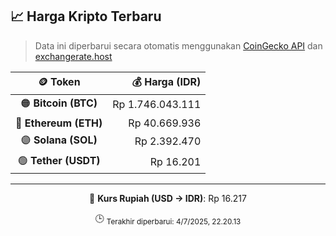 

<!-- HARGA_KRIPTO -->
## 📈 Harga Kripto Terbaru

> Data ini diperbarui secara otomatis menggunakan [CoinGecko API](https://www.coingecko.com/) dan [exchangerate.host](https://exchangerate.host/)

<div align="center">

| 🪙 Token | 💰 Harga (IDR) |
|:------:|---------------:|
| 🟠 **Bitcoin (BTC)**   | Rp 1.746.043.111 |
| 🔵 **Ethereum (ETH)**  | Rp 40.669.936 |
| 🟣 **Solana (SOL)**    | Rp 2.392.470 |
| 🟢 **Tether (USDT)**   | Rp 16.201 |

---

💱 **Kurs Rupiah (USD → IDR)**: Rp 16.217

🕒 <sub>Terakhir diperbarui: 4/7/2025, 22.20.13</sub>

</div>
<!-- /HARGA_KRIPTO -->